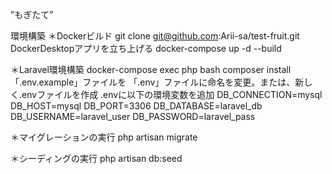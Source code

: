 ”もぎたて”　

環境構築 ＊Dockerビルド git clone git@github.com:Arii-sa/test-fruit.git DockerDesktopアプリを立ち上げる docker-compose up -d --build

＊Laravel環境構築 
docker-compose exec php bash composer install 
「.env.example」ファイルを 「.env」ファイルに命名を変更。または、新しく.envファイルを作成 
.envに以下の環境変数を追加 
DB_CONNECTION=mysql 
DB_HOST=mysql 
DB_PORT=3306 
DB_DATABASE=laravel_db 
DB_USERNAME=laravel_user 
DB_PASSWORD=laravel_pass

＊マイグレーションの実行 
php artisan migrate

＊シーディングの実行
php artisan db:seed

